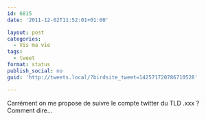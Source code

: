 ```yaml
---
id: 6815
date: '2011-12-02T11:52:01+01:00'

layout: post
categories:
  - Vis ma vie
tags:
  - tweet
format: status
publish_social: no
guid: 'http://tweets.local/?birdsite_tweet=142571720786710528'

---
```


Carrément on me propose de suivre le compte twitter du TLD .xxx ? Comment dire…
